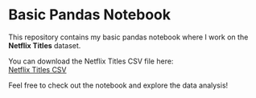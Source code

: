 # Basic Pandas Notebook

This repository contains my basic pandas notebook where I work on the **Netflix Titles** dataset.

You can download the Netflix Titles CSV file here:  
[Netflix Titles CSV](./netflix_titles.csv)

Feel free to check out the notebook and explore the data analysis!
